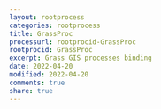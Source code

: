 ```yaml
---
layout: rootprocess
categories: rootprocess
title: GrassProc
processurl: rootprocid-GrassProc
rootprocid: GrassProc
excerpt: Grass GIS processes binding
date: 2022-04-20
modified: 2022-04-20
comments: true
share: true
---
```


